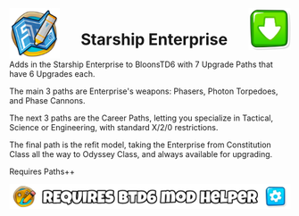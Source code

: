 <a href="https://github.com/doombubbles/starship-enterprise/releases/latest/download/StarshipEnterprise.dll">
    <img align="left" alt="Icon" height="90" src="Icon.png">
    <img align="right" alt="Download" height="75" src="https://raw.githubusercontent.com/gurrenm3/BTD-Mod-Helper/master/BloonsTD6%20Mod%20Helper/Resources/DownloadBtn.png">
</a>

<h1 align="center">Starship Enterprise</h1>

Adds in the Starship Enterprise to BloonsTD6 with 7 Upgrade Paths that have 6 Upgrades each.

The main 3 paths are Enterprise's weapons: Phasers, Photon Torpedoes, and Phase Cannons.

The next 3 paths are the Career Paths, letting you specialize in Tactical, Science or Engineering, with standard X/2/0 restrictions.

The final path is the refit model, taking the Enterprise from Constitution Class all the way to Odyssey Class, and always available for upgrading.

Requires Paths++

[![Requires BTD6 Mod Helper](https://raw.githubusercontent.com/gurrenm3/BTD-Mod-Helper/master/banner.png)](https://github.com/gurrenm3/BTD-Mod-Helper#readme)
